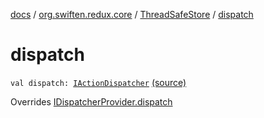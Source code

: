 [docs](../../index.md) / [org.swiften.redux.core](../index.md) / [ThreadSafeStore](index.md) / [dispatch](./dispatch.md)

# dispatch

`val dispatch: `[`IActionDispatcher`](../-i-action-dispatcher.md) [(source)](https://github.com/protoman92/KotlinRedux/tree/master/common\common-core\src\main\kotlin/org/swiften/redux/core/ThreadSafeStore.kt#L29)

Overrides [IDispatcherProvider.dispatch](../-i-dispatcher-provider/dispatch.md)

